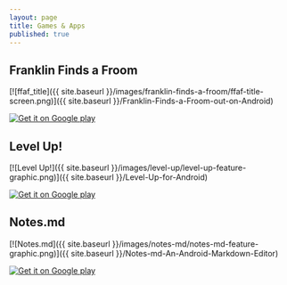 ```yaml
---
layout: page
title: Games & Apps
published: true
---
```


## Franklin Finds a Froom

[![ffaf_title]({{ site.baseurl }}/images/franklin-finds-a-froom/ffaf-title-screen.png)]({{ site.baseurl }}/Franklin-Finds-a-Froom-out-on-Android)

[![Get it on Google play](http://developer.android.com/images/brand/en_generic_rgb_wo_60.png)](https://play.google.com/store/apps/details?id=com.jonuy.franklinfroom)

## Level Up!

[![Level Up!]({{ site.baseurl }}/images/level-up/level-up-feature-graphic.png)]({{ site.baseurl }}/Level-Up-for-Android)

[![Get it on Google play](http://developer.android.com/images/brand/en_generic_rgb_wo_60.png)](https://play.google.com/store/apps/details?id=com.jonuy.levelup)

## Notes.md
[![Notes.md]({{ site.baseurl }}/images/notes-md/notes-md-feature-graphic.png)]({{ site.baseurl }}/Notes-md-An-Android-Markdown-Editor)

[![Get it on Google play](http://developer.android.com/images/brand/en_generic_rgb_wo_60.png)](https://play.google.com/store/apps/details?id=com.jonuy.notesmd)